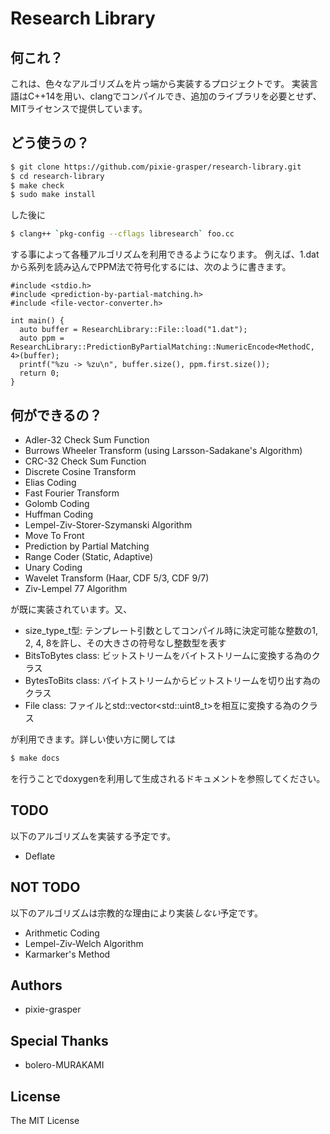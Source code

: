 # Research Library
## 何これ？
これは、色々なアルゴリズムを片っ端から実装するプロジェクトです。
実装言語はC++14を用い、clangでコンパイルでき、追加のライブラリを必要とせず、MITライセンスで提供しています。

## どう使うの？
```bash
$ git clone https://github.com/pixie-grasper/research-library.git
$ cd research-library
$ make check
$ sudo make install
```

した後に

```bash
$ clang++ `pkg-config --cflags libresearch` foo.cc
```

する事によって各種アルゴリズムを利用できるようになります。
例えば、1.datから系列を読み込んでPPM法で符号化するには、次のように書きます。

```c_cpp
#include <stdio.h>
#include <prediction-by-partial-matching.h>
#include <file-vector-converter.h>

int main() {
  auto buffer = ResearchLibrary::File::load("1.dat");
  auto ppm = ResearchLibrary::PredictionByPartialMatching::NumericEncode<MethodC, 4>(buffer);
  printf("%zu -> %zu\n", buffer.size(), ppm.first.size());
  return 0;
}
```

## 何ができるの？
- Adler-32 Check Sum Function
- Burrows Wheeler Transform (using Larsson-Sadakane's Algorithm)
- CRC-32 Check Sum Function
- Discrete Cosine Transform
- Elias Coding
- Fast Fourier Transform
- Golomb Coding
- Huffman Coding
- Lempel-Ziv-Storer-Szymanski Algorithm
- Move To Front
- Prediction by Partial Matching
- Range Coder (Static, Adaptive)
- Unary Coding
- Wavelet Transform (Haar, CDF 5/3, CDF 9/7)
- Ziv-Lempel 77 Algorithm

が既に実装されています。又、

- size\_type\_t型: テンプレート引数としてコンパイル時に決定可能な整数の1, 2, 4, 8を許し、その大きさの符号なし整数型を表す
- BitsToBytes class: ビットストリームをバイトストリームに変換する為のクラス
- BytesToBits class: バイトストリームからビットストリームを切り出す為のクラス
- File class: ファイルとstd::vector\<std::uint8_t\>を相互に変換する為のクラス

が利用できます。詳しい使い方に関しては

```bash
$ make docs
```

を行うことでdoxygenを利用して生成されるドキュメントを参照してください。

## TODO
以下のアルゴリズムを実装する予定です。

- Deflate

## NOT TODO
以下のアルゴリズムは宗教的な理由により実装*しない*予定です。

- Arithmetic Coding
- Lempel-Ziv-Welch Algorithm
- Karmarker's Method

## Authors
- pixie-grasper

## Special Thanks
- bolero-MURAKAMI

## License
The MIT License
